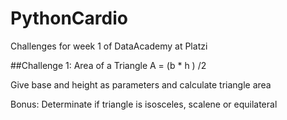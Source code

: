 # PythonCardio
Challenges for week 1 of DataAcademy at Platzi


##Challenge 1: Area of a Triangle
A = (b * h ) /2

Give base and height as parameters and calculate triangle area

Bonus: Determinate if triangle is isosceles, scalene or equilateral
